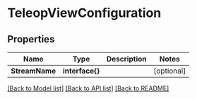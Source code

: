 # TeleopViewConfiguration

## Properties

Name | Type | Description | Notes
------------ | ------------- | ------------- | -------------
**StreamName** | **interface{}** |  | [optional] 

[[Back to Model list]](../README.md#documentation-for-models) [[Back to API list]](../README.md#documentation-for-api-endpoints) [[Back to README]](../README.md)


